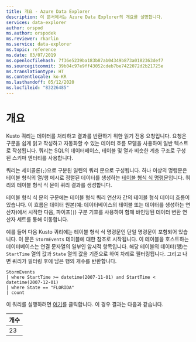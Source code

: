 ```yaml
---
title: 개요 - Azure Data Explorer
description: 이 문서에서는 Azure Data Explorer의 개요를 설명합니다.
services: data-explorer
author: orspod
ms.author: orspodek
ms.reviewer: rkarlin
ms.service: data-explorer
ms.topic: reference
ms.date: 03/07/2019
ms.openlocfilehash: 7f36e5239ba183b87ab04349b873a0182363def7
ms.sourcegitcommit: 39b04c97e9ff43052cdeb7be7422072d2b21725e
ms.translationtype: HT
ms.contentlocale: ko-KR
ms.lasthandoff: 05/12/2020
ms.locfileid: "83226485"
---
```

# <a name="overview"></a>개요

Kusto 쿼리는 데이터를 처리하고 결과를 반환하기 위한 읽기 전용 요청입니다.
요청은 구문을 쉽게 읽고 작성하고 자동화할 수 있는 데이터 흐름 모델을 사용하여 일반 텍스트로 작성됩니다. 쿼리는 SQL의 데이터베이스, 테이블 및 열과 비슷한 계층 구조로 구성된 스키마 엔터티를 사용합니다.

쿼리는 세미콜론(`;`)으로 구분된 일련의 쿼리 문으로 구성됩니다. 하나 이상의 명령문은 테이블 형식의 열/행 메시로 정렬된 데이터를 생성하는 [테이블 형식 식 명령문](tabularexpressionstatements.md)입니다. 쿼리의 테이블 형식 식 문이 쿼리 결과를 생성합니다.

테이블 형식 식 문의 구문에는 테이블 형식 쿼리 연산자 간의 테이블 형식 데이터 흐름이 있습니다. 이 흐름은 데이터 원본(예: 데이터베이스의 테이블 또는 데이터를 생성하는 연산자)에서 시작한 다음, 파이프(`|`) 구분 기호를 사용하여 함께 바인딩된 데이터 변환 연산자 세트를 통해 이동합니다.

예를 들어 다음 Kusto 쿼리에는 테이블 형식 식 명령문인 단일 명령문이 포함되어 있습니다. 이 문은 `StormEvents` 테이블에 대한 참조로 시작됩니다. 이 테이블을 호스트하는 데이터베이스는 연결 문자열의 일부인 암시적 항목입니다. 해당 테이블의 데이터(행)는 `StartTime` 열의 값과 `State` 열의 값을 기준으로 하여 차례로 필터링됩니다. 그리고 나면 쿼리가 필터링 후에 남은 행의 개수를 반환합니다.

<!-- csl: https://help.kusto.windows.net:443/Samples -->
```kusto
StormEvents 
| where StartTime >= datetime(2007-11-01) and StartTime < datetime(2007-12-01)
| where State == "FLORIDA"  
| count 
```

이 쿼리를 실행하려면 [여기](https://dataexplorer.azure.com/clusters/help/databases/Samples?query=H4sIAAAAAAAAAwsuyS/KdS1LzSspVuDlqlEoz0gtSlUILkksKgnJzE1VsLNVSEksSS0BsjWMDAzMdQ0NdQ0MNRUS81KQVNmgKzICKUIxryRVwdZWQcnNxz/I08VRSQFsW3J+aV6JAgAwMx4+hAAAAA==)를 클릭합니다.
이 경우 결과는 다음과 같습니다.

|개수|
|-----|
|   23|
